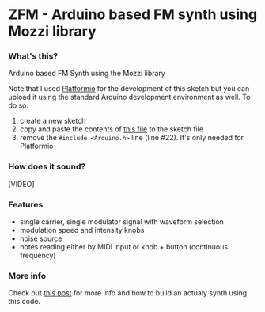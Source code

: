 # ZFM - Arduino based FM synth using Mozzi library

### What's this?

Arduino based FM Synth using the Mozzi library

Note that I used [Platformio](https://platformio.org) for the development of this sketch but you can upload it using the standard Arduino development environment as well. To do so:

1. create a new sketch
2. copy and paste the contents of [this file](https://github.com/peterzimon/ZFM/blob/master/src/main.cpp) to the sketch file
3. remove the `#include <Arduino.h>` line (line #22). It's only needed for Platformio

### How does it sound?

[VIDEO]

### Features

- single carrier, single modulator signal with waveform selection
- modulation speed and intensity knobs
- noise source
- notes reading either by MIDI input or knob + button (continuous frequency)

### More info

Check out [this post](https://www.peterzimon.com) for more info and how to build an actualy synth using this code.